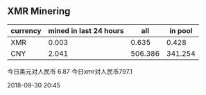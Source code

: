 ## XMR Minering

|currency|mined in last 24 hours|all|in pool|
|---|---|---|---|
|XMR|0.003|0.635|0.428|
|CNY|2.041|506.386|341.254|

今日美元对人民币 6.87	今日xmr对人民币797.1


2018-09-30 20:45